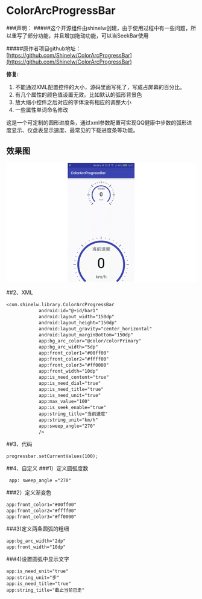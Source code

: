 # ColorArcProgressBar

###声明：
#####这个开源组件由shinelw创建，由于使用过程中有一些问题，所以重写了部分功能，并且增加拖动功能，可以当SeekBar使用

#####原作者项目github地址：[https://github.com/Shinelw/ColorArcProgressBar](https://github.com/Shinelw/ColorArcProgressBar)

**修复:**


 1. 不能通过XML配置控件的大小，源码里面写死了，写成占屏幕的百分比。
 2. 有几个属性的颜色值设置无效。比如默认的弧形背景色
 3. 放大缩小控件之后对应的字体没有相应的调整大小
 4. 一些属性单词命名修改




这是一个可定制的圆形进度条，通过xml参数配置可实现QQ健康中步数的弧形进度显示、仪盘表显示速度、最常见的下载进度条等功能。

## 效果图
 ![](https://raw.githubusercontent.com/FelixLee0527/ColorArcProgressBar/master/Demo.gif)


##2、XML
```
<com.shinelw.library.ColorArcProgressBar
            android:id="@+id/bar1"
            android:layout_width="150dp"
            android:layout_height="150dp"
            android:layout_gravity="center_horizontal"
            android:layout_marginBottom="150dp"
            app:bg_arc_color="@color/colorPrimary"
            app:bg_arc_width="5dp"
            app:front_color1="#00ff00"
            app:front_color2="#ffff00"
            app:front_color3="#ff0000"
            app:front_width="10dp"
            app:is_need_content="true"
            app:is_need_dial="true"
            app:is_need_title="true"
            app:is_need_unit="true"
            app:max_value="100"
            app:is_seek_enable="true"
            app:string_title="当前速度"
            app:string_unit="km/h"
            app:sweep_angle="270"
            />
```
##3、代码
```
progressbar.setCurrentValues(100);
```

##4、自定义
###1）定义圆弧度数
```
 app: sweep_angle ="270"
```
###2）定义渐变色
```
app:front_color1="#00ff00"
app:front_color2="#ffff00"
app:front_color3="#ff0000"
```
###3)定义两条圆弧的粗细
```
app:bg_arc_width="2dp"
app:front_width="10dp"
```
###4)设置圆弧中显示文字
```
app:is_need_unit="true"
app:string_unit="步"
app:is_need_title="true"
app:string_title="截止当前已走"
```





